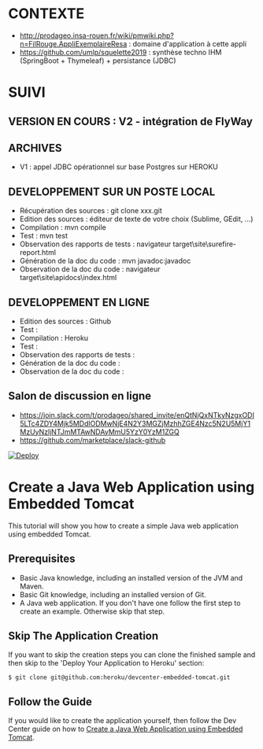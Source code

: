 # CONTEXTE
 - http://prodageo.insa-rouen.fr/wiki/pmwiki.php?n=FilRouge.AppliExemplaireResa : domaine d'application à cette appli
 - https://github.com/umlp/squelette2019 : synthèse techno IHM (SpringBoot + Thymeleaf) + persistance (JDBC)

# SUIVI
## VERSION EN COURS : V2 - intégration de FlyWay

## ARCHIVES
 - V1 : appel JDBC opérationnel sur base Postgres sur HEROKU

## DEVELOPPEMENT SUR UN POSTE  LOCAL
 - Récupération des sources : git clone xxx.git
 - Edition des sources : éditeur de texte de votre choix (Sublime, GEdit, ...)
 - Compilation : mvn compile
 - Test : mvn test
 - Observation des rapports de tests : navigateur target\site\surefire-report.html
 - Génération de la doc du code : mvn javadoc:javadoc
 - Observation de la doc du code : navigateur target\site\apidocs\index.html
 
## DEVELOPPEMENT EN LIGNE
 - Edition des sources : Github
 - Test :
 - Compilation : Heroku
 - Test : 
 - Observation des rapports de tests : 
 - Génération de la doc du code : 
 - Observation de la doc du code : 

## Salon de discussion en ligne
 - https://join.slack.com/t/prodageo/shared_invite/enQtNjQxNTkyNzgxODI5LTc4ZDY4Mjk5MDdlODMwNjE4N2Y3MGZjMzhhZGE4Nzc5N2U5MjY1MzUyNzljNTJmMTAwNDAyMmU5YzY0YzM1ZGQ
 - https://github.com/marketplace/slack-github


[![Deploy](https://www.herokucdn.com/deploy/button.svg)](https://heroku.com/deploy)
# Create a Java Web Application using Embedded Tomcat

This tutorial will show you how to create a simple Java web application using embedded Tomcat.

## Prerequisites

* Basic Java knowledge, including an installed version of the JVM and Maven.
* Basic Git knowledge, including an installed version of Git.
* A Java web application. If you don't have one follow the first step to create an example. Otherwise skip that step.

## Skip The Application Creation

If you want to skip the creation steps you can clone the finished sample and then skip to the 'Deploy Your Application to Heroku' section:

```
$ git clone git@github.com:heroku/devcenter-embedded-tomcat.git
```

## Follow the Guide

If you would like to create the application yourself, then follow the Dev Center guide on how to [Create a Java Web Application using Embedded Tomcat](https://devcenter.heroku.com/articles/create-a-java-web-application-using-embedded-tomcat).

# 

